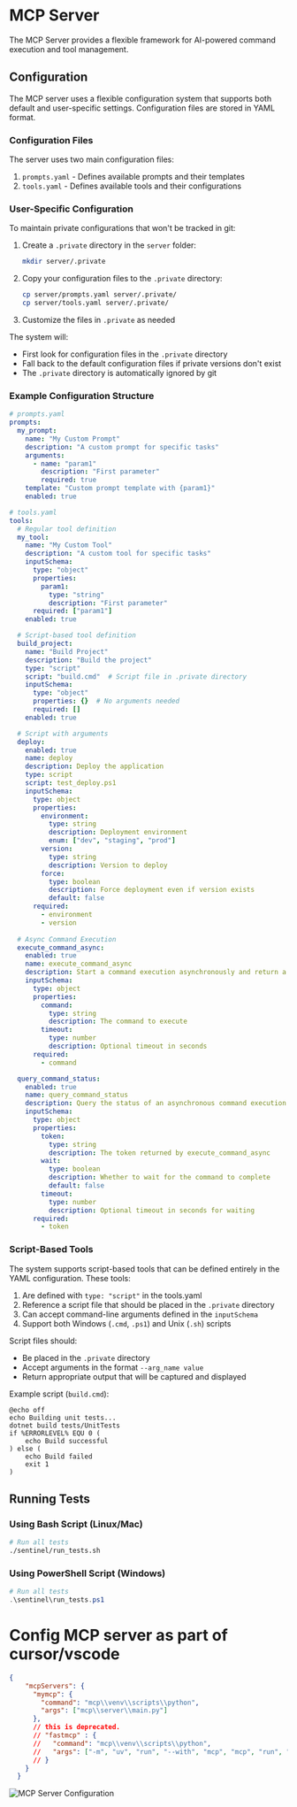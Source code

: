 # MCP Server

The MCP Server provides a flexible framework for AI-powered command execution and tool management.

## Configuration 

The MCP server uses a flexible configuration system that supports both default and user-specific settings. Configuration files are stored in YAML format.

### Configuration Files

The server uses two main configuration files:

1. `prompts.yaml` - Defines available prompts and their templates
2. `tools.yaml` - Defines available tools and their configurations

### User-Specific Configuration

To maintain private configurations that won't be tracked in git:

1. Create a `.private` directory in the `server` folder:
   ```bash
   mkdir server/.private
   ```

2. Copy your configuration files to the `.private` directory:
   ```bash
   cp server/prompts.yaml server/.private/
   cp server/tools.yaml server/.private/
   ```

3. Customize the files in `.private` as needed

The system will:
- First look for configuration files in the `.private` directory
- Fall back to the default configuration files if private versions don't exist
- The `.private` directory is automatically ignored by git

### Example Configuration Structure

```yaml
# prompts.yaml
prompts:
  my_prompt:
    name: "My Custom Prompt"
    description: "A custom prompt for specific tasks"
    arguments:
      - name: "param1"
        description: "First parameter"
        required: true
    template: "Custom prompt template with {param1}"
    enabled: true

# tools.yaml
tools:
  # Regular tool definition
  my_tool:
    name: "My Custom Tool"
    description: "A custom tool for specific tasks"
    inputSchema:
      type: "object"
      properties:
        param1:
          type: "string"
          description: "First parameter"
      required: ["param1"]
    enabled: true

  # Script-based tool definition
  build_project:
    name: "Build Project"
    description: "Build the project"
    type: "script"
    script: "build.cmd"  # Script file in .private directory
    inputSchema:
      type: "object"
      properties: {}  # No arguments needed
      required: []
    enabled: true

  # Script with arguments
  deploy:
    enabled: true
    name: deploy
    description: Deploy the application
    type: script
    script: test_deploy.ps1
    inputSchema:
      type: object
      properties:
        environment:
          type: string
          description: Deployment environment
          enum: ["dev", "staging", "prod"]
        version:
          type: string
          description: Version to deploy
        force:
          type: boolean
          description: Force deployment even if version exists
          default: false
      required:
        - environment
        - version 
        
  # Async Command Execution
  execute_command_async:
    enabled: true
    name: execute_command_async
    description: Start a command execution asynchronously and return a token for tracking
    inputSchema:
      type: object
      properties:
        command:
          type: string
          description: The command to execute
        timeout:
          type: number
          description: Optional timeout in seconds
      required:
        - command

  query_command_status:
    enabled: true
    name: query_command_status
    description: Query the status of an asynchronous command execution or wait for it to complete
    inputSchema:
      type: object
      properties:
        token:
          type: string
          description: The token returned by execute_command_async
        wait:
          type: boolean
          description: Whether to wait for the command to complete
          default: false
        timeout:
          type: number
          description: Optional timeout in seconds for waiting
      required:
        - token
```

### Script-Based Tools

The system supports script-based tools that can be defined entirely in the YAML configuration. These tools:

1. Are defined with `type: "script"` in the tools.yaml
2. Reference a script file that should be placed in the `.private` directory
3. Can accept command-line arguments defined in the `inputSchema`
4. Support both Windows (`.cmd`, `.ps1`) and Unix (`.sh`) scripts

Script files should:
- Be placed in the `.private` directory
- Accept arguments in the format `--arg_name value`
- Return appropriate output that will be captured and displayed

Example script (`build.cmd`):
```batch
@echo off
echo Building unit tests...
dotnet build tests/UnitTests
if %ERRORLEVEL% EQU 0 (
    echo Build successful
) else (
    echo Build failed
    exit 1
)
```

## Running Tests

### Using Bash Script (Linux/Mac)

```bash
# Run all tests
./sentinel/run_tests.sh
```

### Using PowerShell Script (Windows)

```powershell
# Run all tests
.\sentinel\run_tests.ps1
```

# Config MCP server as part of cursor/vscode
```json
{
    "mcpServers": {
      "mymcp": {
        "command": "mcp\\venv\\scripts\\python",
        "args": ["mcp\\server\\main.py"]
      },
      // this is deprecated.
      // "fastmcp" : {
      //   "command": "mcp\\venv\\scripts\\python",
      //   "args": ["-m", "uv", "run", "--with", "mcp", "mcp", "run", "mcp\\server\\fast-main.py"]
      // }
    }
  }
```

![MCP Server Configuration](assets/mcp-server.png)